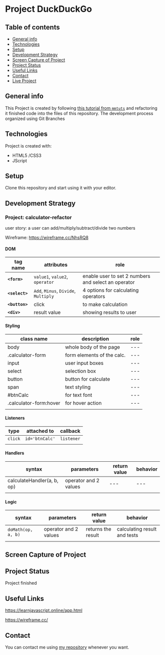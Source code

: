 
# Project DuckDuckGo

## Table of contents
* [General info](#general-info)
* [Technologies](#technologies)
* [Setup](#setup)
* [Development Strategy](#development-strategy)
* [Screen Capture of Project](#screen-capture)
* [Project Status](#project-status)
* [Useful Links](#useful-links)
* [Contact](#contact)
* [Live Project](https://mesutbe.github.io/calculator-refactor/)

## General info

This Project is created by following [this tutorial from `mmtuts`](https://www.youtube.com/watch?v=qQEYAOPWDzk) and refactoring it finished code into the files of this repository.  The development process organized using Git Branches
	
## Technologies

Project is created with:
* HTML5 /CSS3
* JScript

## Setup
Clone this repository and start using it with your editor.

## Development Strategy

### Project: calculator-refactor

user story:
a user can add/multiply/subtract/divide two numbers

Wireframe: https://wireframe.cc/NhsRQ8

#### DOM

| tag name | attributes | role |
| --- | --- | --- |
| __`<form>`__ | `value1`, `value2`, `operator` | enable user to set 2 numbers and select an operator |
| __`<select>`__ | `Add`, `Minus`, `Divide`, `Multiply` | 4 options for calculating operators |
| __`<button>`__ | click | to make calculation |
| __`<div>`__ | result value | showing results to user |

#### Styling

| class name | description | role |
| --- | --- | --- |
| body | whole body of the page | --- |
| .calculator-form | form elements of the calc. | --- |
| input | user input boxes | --- |
| select | selection box | --- |
| button | button for calculate | --- |
| span | text styling | --- |
| #btnCalc | for text font | --- |
| .calculator-form:hover | for hover action  | --- |
| | | |

#### Listeners

| type | attached to | callback |
| --- | --- | --- |
| `click` | `id='btnCalc'` | `listener` |
| | | |

#### Handlers

| syntax | parameters | return value | behavior |
| --- | --- | --- | --- |
| calculateHandler(a, b, op) | operator and 2 values | --- | --- |
| | | | |

#### Logic

| syntax | parameters | return value | behavior |
| --- | --- | --- | --- |
| `doMath(op, a, b)` | operator and 2 values | returns the result | calculating result and tests |
| | | | |

## Screen Capture of Project



## Project Status
Project finished

## Useful Links
https://learnjavascript.online/app.html

https://wireframe.cc/

## Contact

You can contact me using [my repository](https://mesutbe.github.io/) whenever you want.




